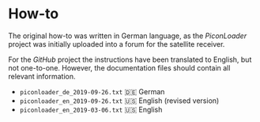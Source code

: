 # How-to

The original how-to was written in German language, as the *PiconLoader* project was initially uploaded into a forum for the satellite receiver.

For the *GitHub* project the instructions have been translated to English, but not one-to-one. However, the documentation files should contain all relevant information.

*   `piconloader_de_2019-09-26.txt` :de: German
*   `piconloader_en_2019-09-26.txt` :us: English (revised version)
*   `piconloader_en_2019-03-06.txt` :us: English
